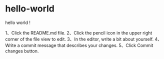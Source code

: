# hello-world
hello  world !

1、Click the README.md file.
2、Click the  pencil icon in the upper right corner of the file view to edit.
3、In the editor, write a bit about yourself.
4、Write a commit message that describes your changes.
5、Click Commit changes button.
